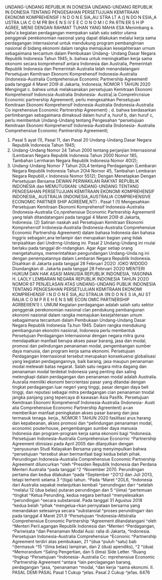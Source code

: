  UNDANG-UNDANG REPUBLIK IN DONESIA UNDANG-UNDANG REPUBLIK IN DONESIA TENTANG PENGESAHAN PERSETUJUAN KEMITRAAN EKONOMI KOMPREHENSIF I N D O N E SIA_AU STRA LT A (] N DO N ESIA_A USTRA LIA C O M PR BH E N S iV E E C O N O M I C PA RTN ER S H IP AGREE, MENI)
DENGAN RAHMAT TUHAN YANG MAHA ESA Menimbang a. bahu'a kegiatan perdagangan mempakan salah satu sektor utama penggerak perekonomian nasional yang dapat dilakukan melalui kerja sama perdagangan internasional untuk mendukung program pembanglrnan nasional di bidang ekonomi dalam rangka memajukan kesejahteraan urnum sebagaimana tercantum dalam Pembukaan Undang- Undang Dasar Negara Republik Indonesia Tahun 1945;
b. bahwa untuk meningkatlian kerja sama ekonomi secara komprehensif antara Indonesia dan Australia, Pemerintah Republik Indonesia dan Pemerintah Australia telah menandatangani Persetujuan Kemitraan Ekonomi Komprehensif Indonesia-Australia (Indonesia-Australia Contprehensiue Economic Partnership Agreementl pada tanggal 4 Maret 2Ol9 di Jakarta, Indonesia; NOMOR 1 TAHUN 2020 Mengingat c. bahwa untuk melaksanakan persetujuan Kemitraan Ekonomi Komprehensif Indoncsia-Australia (Indonesia- Austra|.ia Comprelrcnsiue Economic partnership Agreementl, perlu mengesahkan Persetujuan Kemitraan Ekonomi Komprehensif Indonesia-Australia (Indonesia-Australia Co inprehensiue Economic Partnership Agreement) ;
d. bahwa berdasarkan pertimbangan sebagaimana dimaksud dalam huruf a, huruf b, dan huruf c, perlu membentuk Undang-Undang tentang Pengesahan ^persetujuan Kemitraan Ekonomi Komprehensif Indonesia-Australia (Indonesia- Australia Comprehensiue Economic Pantnership Agreementl;
1. Pasal 5 ayat (1), Pasal 11, dan Pasal 20 Undang-Undang Dasar Negara Republik Indonesia Tahun 1945;
2. Undang-Undang Nomor 24 Tahun 2000 tentang perjanjian Internasional (Lembaran Negara Republik Indonesia Tahun 2000 Nomor 185, Tambahan Lernharan Negara Republik Indonesia Nomor 4Ol2);
3. Undang-Undang Nomor 7 Tahun 2OL4 tentang Perdagangan (Lembaran Negara Republik lndonesia Tahun 2Ol4 Nornor 45, Tambahan Lembaran Negara Republil,< Indonesia Nomor 5512); Dengan Menetapkan Dengan Persetujuan Bersama DEWAN PERWAKILAN RAKYAT REPUBLIK INDONESIA dan
MEMUTUSKAN:
 UNDANG-UNDANG TENTANG PENGESAHAN PERSETUJUAN KEMITRAAN EKONOMI KOMPREHENSIF INDONESIA_ AUSTRALIA (INDONESIA_AUSTRALIA COMPREHENSIVE ECONOMIC PARTNER SHIP AGREEME,NT) . Pasal 1 (1) Mengesahkan Persetujuan Kemitraan Ekonomi Komprehensif Indonesia-Australia (Indonesia-Australia Co,nprehensiue Dconomic Partnership Agreementl yang telah ditandatangani pada tanggal 4 Maret 2Ol9 di Jakarta, Indonesia. (2) Salinan naskah asli Persetujuan Kemitraan Ekonomi Kompreherrsif lrrdonesia-Australia (Indonesia-Australia Comprehensiue Economic Partnership Agreement) dalam bahasa Indonesia dan bahasa Inggris sebagairr,ana terlampir dan merupakan bagian yang tidak terpisahkan dari Undrrng-Undang ini.
Pasal 2
Undang-Undang ini rnulai berlaku pada tanggal dir-rndangkan. Agar
Agar setiap orang mengetahuinya, memerintahkan pengundangan Undang-Unda.ng ini dengan penempatannya dalam Lembaran Negara Republik Indonesia. Disahkan di Jakarta pada tanggal 28 Februari 2O2O .IOKO WIDODO Diundangkan di .Jakarta pada tanggal 28 Februari 2O2O MENTERI HUKUM DAN HAK ASASI MANUSIA REPUBLIK INDONESIA, YASONNA H. LAOLY LEMBARAN NEGARA REPUBLIK INDONESIA TAHUN 2O2O NOMOR 67 PENJELASAN ATAS UNDANG-UNDANG PUBLIK INDONESIA TENTANG PENGESAHAN PERSETUJLIAN KEMITRAAN EKONOMI KOMPREHENSIF I N D O N E SIA_AU STRALIA (IN D O N E S IA_AU ST RALIA C O M P R E H E N S ME ECON OMIC PARTNERSHIP AGRBEIIIEN'I) I. UMUM Kegiatan perdagangan adalah salah satu sektor penggerak perekonomian nasional clan pendukung pembangunan ekonomi nasional dalam rangka memajukan kesejahteraan umum sebagaimana tercantum dalam Pembukaan Undang-Undang Dasar Negara Republik Indonesia Ta.hun 1945. Dalam rangka mendukung pembangunan ekonotni nasional, Indonesia perlu membentuk Persetujuan Perdagangan Internasionai dengan negara mitra guna mendapatkan manfaat berupa akses pasar barang, jasa dan modal, promosi dan pelindungan penanaman modal, pengembangan sumber daya manusia, dan program kerja sama ekonomi. Persetujuan Perdagangan Internasional tersebut merupakan konsekuensi globalisasi yang kegiatan perdagangannya, baik barang, jasa maupun penanaman modal melewati batas negarat. Salah satu negara mitra dagang dan penanaman modal terdekat Indonesia yang penting dan saling melengkapi dalain perdagangan dan penanaman modal adalah Australia. Ausralia memiliki ekonomi bercrientasi pasar yang ditandai dengan tingkat perdagangan luar negeri yang tinggi, pasar dengan daya beli tinggi, dan reputasi sebagai mitra perdagangan cian penanaman tnodal jangka panjang yang tepercaya di kawasan Asia Pasifik. Persetujuan Kemitraan Ekonomi Komprehensif Indonesia-Australia (Indonesia- Austi alia Comprehensiue Economic Partnership Agreentent) a\<an memberikan manfaat peningkatan akses pasar barang dan jasa termasuk tenaga. kerja., NOMOR 1 TAHUN 2020 fasilitasi arus harang dan kepabeanan, akses promosi dan ^pelindungan penanaman modal, economic pouterhouse, pengembangan sumber daya manusia Indonesia dan program-program kerja sama ekonomi bagi ^Indonesia. Persetujuan Indonesia-Australia Comprehensiue Econornic ^Partnership Agreement diinisiasi pada April 2005 dan dilanjutkan dengan ^penyusunan Studi Kelayakan Bersama yang menyimpulkan bahwa ^persetujuan ^tersebut akan bermanfaat bagi kedua belah pihak. Perundingan Indonesia-Australia Comprehensiue Economic Partnership Agreement diluncurkan ^oleh ^Presiden Republik Indonesia dan Perdana Menteri Australia ^pada tanggal ^2 ^November 2070. Perundingan pertama dan kedua dilakukan ^pada ^September ^2O't2 dan Juli 2O13, tetapi terhenti selama 3 ^(tiga) tahun. ^Pada ^Maret ^2OL6, ^Indonesia dari Australia sepakat melanjutkan kembali ^perundingan darr ^setelah ^melalui 12 (dua belas) putaran perundingan dan 5 ^(iima) ^pertemuan ^tingkat ^Ketua Perunding, kedua negara berhasil ^menyelesaikan ^perundingan ^secara substansial. Pada tanggal 31 Agustus 2018 ^kedua belah ^pihak ^mengelua-rkan pernyataan bersarna yang menandakan selesainya secara ^substansial ^proses perundingarr dan pada tanggal 4 Maret 201.9 ^Persetujuan ^Indonesia-Attstralia Comprehensiue Economic Partnership ^Agreement ditandatangani ^oleh ^Menteri Peril.agangan Republik Indonesia dan ^Menteri ^Perdagangan, ^Pariwisata ^dan Penanaman Modal Ausi: ralia di Jakarta, ^Indonesia. Persetujuan Indonesia-Australia Comprehensiue ^Econonic ^Partnership Agreement terdiri atas pembukaan, 21 ^(dua ^puluh ^satu) bab ^(termasuk ^15 ^(lima belas) Iampiran, dan 2 (dua) apendiks), ^2 ^(dua) ^Memorandum ^Saling Pengertian, dan 5 (lima) Side Letter. ^Ruang ^lingkup ^Persetujuan ^Indonesia- Australia Cc: mprehensiue Economic ^Partnership Agreement ^antara ^lain perclagangan barang, perdagangan ^jasa, ^penanaman ^modal, ^dan kerja ^sama ekoncmi. II. PASAL DEMI PASAL
Pasal 1
Cukup ^jelas.
Pasal 2
Cukup ^je1as. 6476